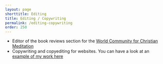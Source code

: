 ```yaml
---
layout: page
shorttitle: Editing
title: Editing / Copywriting
permalink: /editing-copywriting
order: 250
---
```


- Editor of the book reviews section for the [World Community for Christian Meditation](https://wccm.org/category/book-reviews/)
- Copywriting and copyediting for websites. You can have a look at an [example of my work here](https://www.simonaliska.com/)
